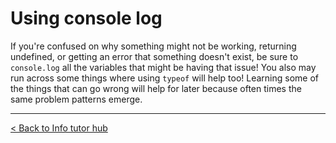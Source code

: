 # Using console log

If you're confused on why something might not be working, returning undefined, or getting an error that something doesn't exist, be sure to `console.log` all the variables that might be having that issue! You also may run across some things where using `typeof` will help too! Learning some of the things that can go wrong will help for later because often times the same problem patterns emerge.

---

[< Back to Info tutor hub](/blog/infotutor-home)